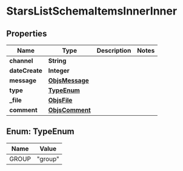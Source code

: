 

# StarsListSchemaItemsInnerInner


## Properties

| Name | Type | Description | Notes |
|------------ | ------------- | ------------- | -------------|
|**channel** | **String** |  |  |
|**dateCreate** | **Integer** |  |  |
|**message** | [**ObjsMessage**](ObjsMessage.md) |  |  |
|**type** | [**TypeEnum**](#TypeEnum) |  |  |
|**_file** | [**ObjsFile**](ObjsFile.md) |  |  |
|**comment** | [**ObjsComment**](ObjsComment.md) |  |  |



## Enum: TypeEnum

| Name | Value |
|---- | -----|
| GROUP | &quot;group&quot; |



